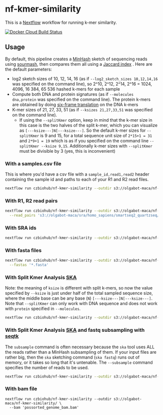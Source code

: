 # nf-kmer-similarity

This is a [Nextflow](nextflow.io) workflow for running k-mer similarity.

[![Docker Cloud Build Status](https://img.shields.io/docker/cloud/build/czbiohub/nf-kmer-similarity.svg)](https://cloud.docker.com/u/czbiohub/repository/docker/czbiohub/nf-kmer-similarity)

## Usage

By default, this pipeline creates a [MinHash](https://en.wikipedia.org/wiki/MinHash) sketch of sequencing reads using [sourmash](https://sourmash.readthedocs.io), then compares them all using a [Jaccard index](https://en.wikipedia.org/wiki/Jaccard_index) . Here are the default parameters:

- log2 sketch sizes of 10, 12, 14, 16  (as if `--log2_sketch_sizes 10,12,14,16` was specified on the command line), so 2^10, 2^12, 2^14, 2^16 = 1024, 4096, 16 384, 65 536 hashed k-mers for each sample
- Compute both DNA and protein signatures (as if `--molecules dna,protein` was specified on the command line). The protein k-mers are obtained by doing [six-frame translation](https://en.wikipedia.org/wiki/Reading_frame#/media/File:Open_reading_frame.jpg) on the DNA k-mers
- K-mer sizes of 21, 27, 33, 51 (as if `--ksizes 21,27,33,51` was specified on the command line).
  - If using the `--splitKmer` option, keep in mind that the k-mer size in this case is the two halves of the split k-mer, which you can visualize as `[---ksize---]N[---ksize---]`. So the default k-mer sizes for `--splitKmer` is 9 and 15, for a total sequence unit size of `2*15+1 = 31` and `2*9+1 = 19` which is as if you specified on the command line `--splitKmer --ksize 9,15`. Additionally k-mer sizes with `--splitKmer` must be divisible by 3 (yes, this is inconvenient)

### With a samples.csv file

This is where you'd have a csv file with a `sample_id,read1,read2` header containing the sample id and paths to each of your R1 and R2 read files.

```bash
nextflow run czbiohub/nf-kmer-similarity --outdir s3://olgabot-maca/nf-kmer-similarity/ --samples samples.csv
```

### With R1, R2 read pairs

```bash
nextflow run czbiohub/nf-kmer-similarity --outdir s3://olgabot-maca/nf-kmer-similarity/ \
  --read_pairs 's3://olgabot-maca/sra/homo_sapiens/smartseq2_quartzseq/*{R1,R2}*.fastq.gz,s3://olgabot-maca/sra/danio_rerio/smart-seq/whole_kidney_marrow_prjna393431/*{1,2}.fastq.gz'
```

### With SRA ids

```bash
nextflow run czbiohub/nf-kmer-similarity --outdir s3://olgabot-maca/nf-kmer-similarity/ --sra SRP016501
```

### With fasta files

```bash
nextflow run czbiohub/nf-kmer-similarity --outdir s3://olgabot-maca/nf-kmer-similarity/ \
  --fastas '*.fasta'
```

### With Split Kmer Analysis [SKA](https://github.com/simonrharris/SKA)

Note: the meaning of `ksize` is different with split k-mers, so now the value specified by `--ksize` is just under half of the total sampled sequence size, where the middle base can be any base (`N`) `[---ksize---]N[---ksize---]`. Note that `--splitKmer` can only work with DNA sequence and does not work with `protein` specified in `--molecules`.

```bash
nextflow run czbiohub/nf-kmer-similarity --outdir s3://olgabot-maca/nf-kmer-similarity/ --samples samples.csv --splitKmer
```

### With Split Kmer Analysis [SKA](https://github.com/simonrharris/SKA) and fastq subsampling with [seqtk](https://github.com/lh3/seqtk)

The `subsample` command is often necessary because the `ska` tool uses ALL the reads rather than a MinHash subsampling of them. If your input files are rather big, then the `ska` sketching command (`ska fastq`) runs out of memory, or it takes so long that it's untenable. The `--subsample` command specifies the number of reads to be used.

```bash
nextflow run czbiohub/nf-kmer-similarity --outdir s3://olgabot-maca/nf-kmer-similarity/ --samples samples.csv --splitKmer --subsample 1000
```

### With bam file

```
nextflow run czbiohub/nf-kmer-similarity --outdir s3://olgabot-maca/nf-kmer-similarity/ \
  --bam 'possorted_genome_bam.bam'
```
